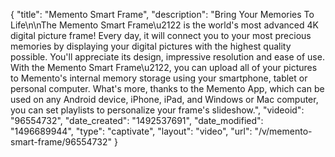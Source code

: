 {
    "title": "Memento Smart Frame",
    "description": "Bring Your Memories To Life\n\nThe Memento Smart Frame\u2122 is the world's most advanced 4K digital picture frame! Every day, it will connect you to your most precious memories by displaying your digital pictures with the highest quality possible. You'll appreciate its design, impressive resolution and ease of use. With the Memento Smart Frame\u2122, you can upload all of your pictures to Memento's internal memory storage using your smartphone, tablet or personal computer. What's more, thanks to the Memento App, which can be used on any Android device, iPhone, iPad, and Windows or Mac computer, you can set playlists to personalize your frame's slideshow.",
    "videoid": "96554732",
    "date_created": "1492537691",
    "date_modified": "1496689944",
    "type": "captivate",
    "layout": "video",
    "url": "\/v\/memento-smart-frame\/96554732"
}